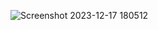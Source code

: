 ![Screenshot 2023-12-17 180512](https://github.com/Sathwikshetty16/moneytracker/assets/113185195/78da7497-76e7-4b0c-a6c3-e02b340a6a37)

